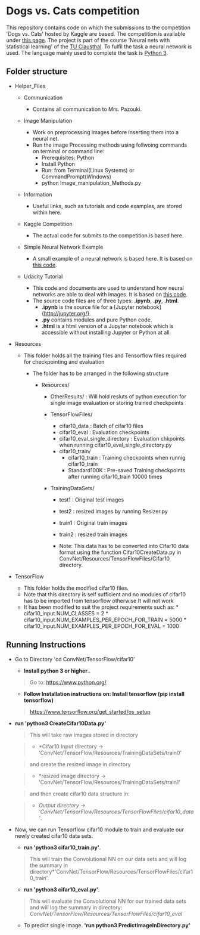 # Dogs vs. Cats competition

This repository contains code on which the submissions to the competition 'Dogs vs. Cats' hosted by Kaggle are based. The competition is available under [this page](https://www.kaggle.com/c/dogs-vs-cats-redux-kernels-edition). 
The project is part of the course 'Neural nets with statistical learning' of the [TU Clausthal](http://www.tu-clausthal.de/). To fulfil the task a neural network is used.
The language mainly used to complete the task is [Python 3](https://docs.python.org/3/).

## Folder structure
*	Helper_Files
	* Communication 
	  * Contains all communication to Mrs. Pazouki.
	
	* Image Manipulation
	  * Work on preprocessing images before inserting them into a neural net.
	  * Run the image Processing methods using follwoing commands on terminal or command line:
	    * Prerequisites: Python
	    * Install Python
	    * Run: from Terminal(Linux Systems) or CommandPrompt(Windows)
	    * python Image_manipulation_Methods.py
	    
	* Information
	  * Useful links, such as tutorials and code examples, are stored within here.
	
	* Kaggle Competition
	  * The actual code for submits to the competition is based here.
	
	* Simple Neural Network Example
	  * A small example of a neural network is based here. It is based on [this code](http://iamtrask.github.io/2015/07/12/basic-python-network/).
	
	* Udacity Tutorial
	  * This code and documents are used to understand how neural networks are able to deal with images. It is based on [this code](https://www.udacity.com/course/deep-learning--ud730).
	  * The source code files are of three types: **.ipynb**, **.py**, **.html**. 
	    * **.ipynb** is the source file for a [Jupyter notebook]{http://jupyter.org/}.
	    * **.py** contains modules and pure Python code.
	    * **.html** is a html version of a Jupyter notebook which is accessible without installing Jupyter or Python at all.  

* Resources
  * This folder holds all the training files and Tensorflow files required for checkpointing and evaluation
    * The folder has to be arranged in the following structure

    	* Resources/	
	    	* OtherResults/		: Will hold resluts of python execution for single image evaluation or storing trained checkpoints
    		*	TensorFlowFiles/
	    		* cifar10_data	: Batch of cifar10 files
	    		* cifar10_eval	: Evaluation checkpoints
				* cifar10_eval_single_directory : Evaluation chkpoints when running cifar10_eval_single_directory.py
				* cifar10_train/
					* cifar10_train	: Training checkpoints when runnig cifar10_train
					* Standard100K : Pre-saved Training checkpoints after running cifar10_train 10000 times

			*  TrainingDataSets/
				* test1	: Original test images
				* test2	: resized images by running Resizer.py
				* train1	: Original train images
				* train2  : resized train images


                * Note: This data has to be converted into Cifar10 data format using the function Cifar10CreateData.py in 
                ConvNet/Resources/TensorFlowFiles/Cifar10 directory.

* TensorFlow
  * This folder holds the modified cifar10 files.
  * Note that this directory is self sufficient and no modules of cifar10 has to be imported from tensorflow otherwise It will not work
  * It has been modified to suit the project requirements such as:
        * cifar10_input.NUM_CLASSES = 2
        * cifar10_input.NUM_EXAMPLES_PER_EPOCH_FOR_TRAIN = 5000
        * cifar10_input.NUM_EXAMPLES_PER_EPOCH_FOR_EVAL = 1000

## Running Instructions

* Go to Directory 'cd ConvNet/TensorFlow/cifar10'
  
    * **Install python 3 or higher**..

    > Go to: <https://www.python.org/>

    * **Follow Installation instructions on: Install tensorflow (pip install tensorflow)**
    
    > <https://www.tensorflow.org/get_started/os_setup>
  
* **run 'python3 CreateCifar10Data.py'**

    > This will take raw images stored in directory 
    
    > * *Cifar10 Input directory -> 'ConvNet/TensorFlow/Resources/TrainingDataSets/train0'

    > and create the resized image in directory

    > * *resized image  directory -> 'ConvNet/TensorFlow/Resources/TrainingDataSets/train1'
    
    > and then create cifar10 data structure in:
     
    > * *Output directory -> 'ConvNet/TensorFlow/Resources/TensorFlowFiles/cifar10_data'*. 
      
* Now, we can run Tensorflow cifar10 module to train and evaluate our newly created cifar10 data sets.

    * **run 'python3 cifar10_train.py'**. 

    > This will train the Convolutional NN on our data sets and will log the summary in directory*'ConvNet/TensorFlow/Resources/TensorFlowFiles/cifar10_train'.
    


    * **run 'python3 cifar10_eval.py'**.
    
    > This will evaluate the Convolutional NN for our trained data sets and will log the summary in directory: *ConvNet/TensorFlow/Resources/TensorFlowFiles/cifar10_eval*
    
    * To predict single image. **'run python3 PredictImageInDirectory.py'**
